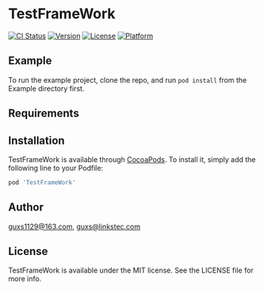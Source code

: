 # TestFrameWork

[![CI Status](http://img.shields.io/travis/guxs1129@163.com/TestFrameWork.svg?style=flat)](https://travis-ci.org/guxs1129@163.com/TestFrameWork)
[![Version](https://img.shields.io/cocoapods/v/TestFrameWork.svg?style=flat)](http://cocoapods.org/pods/TestFrameWork)
[![License](https://img.shields.io/cocoapods/l/TestFrameWork.svg?style=flat)](http://cocoapods.org/pods/TestFrameWork)
[![Platform](https://img.shields.io/cocoapods/p/TestFrameWork.svg?style=flat)](http://cocoapods.org/pods/TestFrameWork)

## Example

To run the example project, clone the repo, and run `pod install` from the Example directory first.

## Requirements

## Installation

TestFrameWork is available through [CocoaPods](http://cocoapods.org). To install
it, simply add the following line to your Podfile:

```ruby
pod 'TestFrameWork'
```

## Author

guxs1129@163.com, guxs@linkstec.com

## License

TestFrameWork is available under the MIT license. See the LICENSE file for more info.
